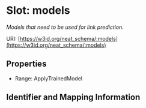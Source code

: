 # Slot: models
_Models that need to be used for link prediction._


URI: [https://w3id.org/neat_schema/:models](https://w3id.org/neat_schema/:models)



<!-- no inheritance hierarchy -->


## Properties

 * Range: ApplyTrainedModel



## Identifier and Mapping Information





